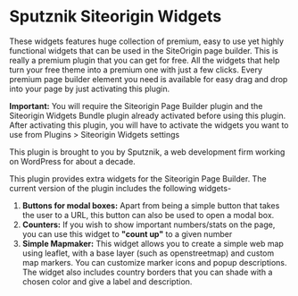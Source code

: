 # Sputznik Siteorigin Widgets

These widgets features huge collection of premium, easy to use yet highly functional widgets that can be used in the SiteOrigin page builder. This is really a premium plugin that you can get for free. All the widgets that help turn your free theme into a premium one with just a few clicks. Every premium page builder element you need is available for easy drag and drop into your page by just activating this plugin.

**Important:** You will require the Siteorigin Page Builder plugin and the Siteorigin Widgets Bundle plugin already activated before using this plugin. After activating this plugin, you will have to activate the widgets you want to use from Plugins > Siteorigin Widgets settings

This plugin is brought to you by Sputznik, a web development firm working on WordPress for about a decade.

This plugin provides extra widgets for the Siteorigin Page Builder. The current version of the plugin includes the following widgets-

1. **Buttons for modal boxes:** Apart from being a simple button that takes the user to a URL, this button can also be used to open a modal box.
2. **Counters:** If you wish to show important numbers/stats on the page, you can use this widget to **"count up"** to a given number
3. **Simple Mapmaker:** This widget allows you to create a simple web map using leaflet, with a base layer (such as openstreetmap) and custom map markers. You can customize marker icons and popup descriptions. The widget also includes country borders that you can shade with a chosen color and give a label and description. 

